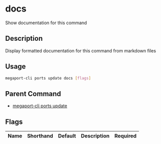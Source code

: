 # docs

Show documentation for this command

## Description

Display formatted documentation for this command from markdown files

## Usage

```sh
megaport-cli ports update docs [flags]
```


## Parent Command

* [megaport-cli ports update](megaport-cli_ports_update.md)
## Flags

| Name | Shorthand | Default | Description | Required |
|------|-----------|---------|-------------|----------|

